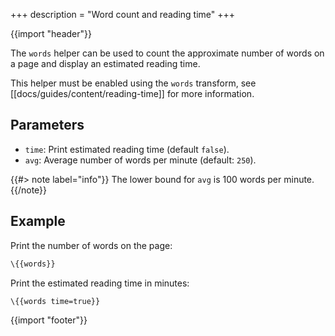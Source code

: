 +++
description = "Word count and reading time"
+++

{{import "header"}}

The `words` helper can be used to count the approximate number of words on a page and display an estimated reading time.

This helper must be enabled using the `words` transform, see [[docs/guides/content/reading-time]] for more information.

## Parameters

* `time`: Print estimated reading time (default `false`).
* `avg`: Average number of words per minute (default: `250`).

{{#> note label="info"}}
The lower bound for `avg` is 100 words per minute.
{{/note}}

## Example

Print the number of words on the page:

```handlebars
\{{words}}
```

Print the estimated reading time in minutes:

```handlebars
\{{words time=true}}
```

{{import "footer"}}
